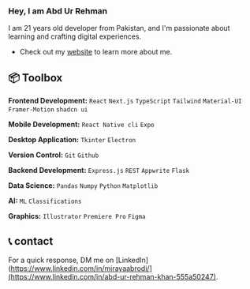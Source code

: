 ### Hey, I am Abd Ur Rehman

I am 21 years old developer from Pakistan, and I'm passionate about learning and crafting digital experiences.

- Check out my [website](https://single-page-portfolio-ochre.vercel.app/) to learn more about me.

## 📦 Toolbox

**Frontend Development:** `React` `Next.js` `TypeScript` `Tailwind` `Material-UI` `Framer-Motion` `shadcn ui` 

**Mobile Development:** `React Native cli` `Expo` 

**Desktop Application:** `Tkinter` `Electron` 
 
**Version Control:** `Git` `Github`

**Backend Development:** `Express.js` `REST` `Appwrite` `Flask` 

**Data Science:** `Pandas` `Numpy` `Python` `Matplotlib` 

**AI:** `ML` `Classifications`

**Graphics:** `Illustrator` `Premiere Pro` `Figma`

## 📞 contact

For a quick response, DM me on [LinkedIn](https://www.linkedin.com/in/mirayaabrodi/](https://www.linkedin.com/in/abd-ur-rehman-khan-555a50247). 

